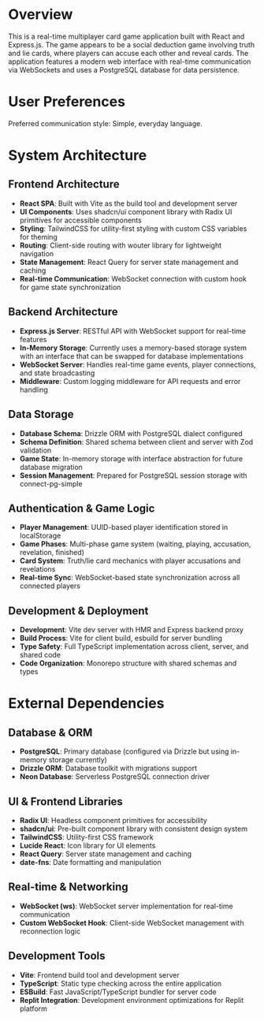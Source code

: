 # Overview

This is a real-time multiplayer card game application built with React and Express.js. The game appears to be a social deduction game involving truth and lie cards, where players can accuse each other and reveal cards. The application features a modern web interface with real-time communication via WebSockets and uses a PostgreSQL database for data persistence.

# User Preferences

Preferred communication style: Simple, everyday language.

# System Architecture

## Frontend Architecture
- **React SPA**: Built with Vite as the build tool and development server
- **UI Components**: Uses shadcn/ui component library with Radix UI primitives for accessible components
- **Styling**: TailwindCSS for utility-first styling with custom CSS variables for theming
- **Routing**: Client-side routing with wouter library for lightweight navigation
- **State Management**: React Query for server state management and caching
- **Real-time Communication**: WebSocket connection with custom hook for game state synchronization

## Backend Architecture
- **Express.js Server**: RESTful API with WebSocket support for real-time features
- **In-Memory Storage**: Currently uses a memory-based storage system with an interface that can be swapped for database implementations
- **WebSocket Server**: Handles real-time game events, player connections, and state broadcasting
- **Middleware**: Custom logging middleware for API requests and error handling

## Data Storage
- **Database Schema**: Drizzle ORM with PostgreSQL dialect configured
- **Schema Definition**: Shared schema between client and server with Zod validation
- **Game State**: In-memory storage with interface abstraction for future database migration
- **Session Management**: Prepared for PostgreSQL session storage with connect-pg-simple

## Authentication & Game Logic
- **Player Management**: UUID-based player identification stored in localStorage
- **Game Phases**: Multi-phase game system (waiting, playing, accusation, revelation, finished)
- **Card System**: Truth/lie card mechanics with player accusations and revelations
- **Real-time Sync**: WebSocket-based state synchronization across all connected players

## Development & Deployment
- **Development**: Vite dev server with HMR and Express backend proxy
- **Build Process**: Vite for client build, esbuild for server bundling
- **Type Safety**: Full TypeScript implementation across client, server, and shared code
- **Code Organization**: Monorepo structure with shared schemas and types

# External Dependencies

## Database & ORM
- **PostgreSQL**: Primary database (configured via Drizzle but using in-memory storage currently)
- **Drizzle ORM**: Database toolkit with migrations support
- **Neon Database**: Serverless PostgreSQL connection driver

## UI & Frontend Libraries
- **Radix UI**: Headless component primitives for accessibility
- **shadcn/ui**: Pre-built component library with consistent design system
- **TailwindCSS**: Utility-first CSS framework
- **Lucide React**: Icon library for UI elements
- **React Query**: Server state management and caching
- **date-fns**: Date formatting and manipulation

## Real-time & Networking
- **WebSocket (ws)**: WebSocket server implementation for real-time communication
- **Custom WebSocket Hook**: Client-side WebSocket management with reconnection logic

## Development Tools
- **Vite**: Frontend build tool and development server
- **TypeScript**: Static type checking across the entire application
- **ESBuild**: Fast JavaScript/TypeScript bundler for server code
- **Replit Integration**: Development environment optimizations for Replit platform
